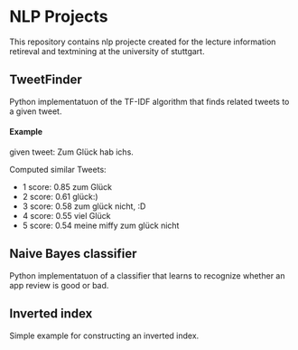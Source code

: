 # NLP Projects
This repository contains nlp projecte created for the lecture information retireval and textmining at the university of stuttgart.
## TweetFinder
Python implementatuon of the  TF-IDF algorithm that finds related tweets to a given tweet.


#### Example

given tweet: Zum Glück hab ichs.

Computed similar Tweets:

- 1 score: 0.85 zum Glück 
- 2 score: 0.61 glück:)
- 3 score: 0.58 zum glück nicht, :D
- 4 score: 0.55 viel Glück
- 5 score: 0.54 meine miffy zum glück nicht


## Naive Bayes classifier

Python implementatuon of a classifier that learns to recognize whether an app review is good or bad.


## Inverted index

Simple example for constructing an inverted index.
